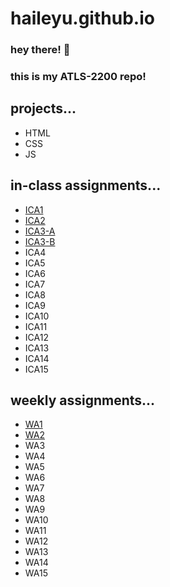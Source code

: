 # haileyu.github.io

### hey there! 👋
### this is my ATLS-2200 repo!  

## projects...
* HTML
* CSS 
* JS 

## in-class assignments...
* [ICA1](/ica/hu-ica1.pdf)
* [ICA2](/ica/hu-ica2.pdf)
* [ICA3-A](https://haileyu.github.io/haileyu/ica/hu-ica3a)
* [ICA3-B](https://haileyu.github.io/haileyu/ica/hu-ica3b)
* ICA4
* ICA5
* ICA6
* ICA7
* ICA8
* ICA9
* ICA10
* ICA11
* ICA12
* ICA13
* ICA14
* ICA15

## weekly assignments...
* [WA1](https://haileyu.github.io/haileyu/wa/wa1)
* [WA2](https://haileyu.github.io/haileyu/wa/wa2)
* WA3
* WA4
* WA5
* WA6
* WA7
* WA8
* WA9
* WA10
* WA11
* WA12
* WA13
* WA14
* WA15